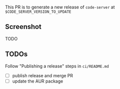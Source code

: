 <!-- Note: this variable $CODE_SERVER_VERSION_TO_UPDATE will be set when you run the release-prep.sh script with `yarn release:prep` -->

This PR is to generate a new release of `code-server` at `$CODE_SERVER_VERSION_TO_UPDATE`

## Screenshot

TODO

## TODOs

Follow "Publishing a release" steps in `ci/README.md`

<!-- Note some of these steps below are redundant since they're listed in the "Publishing a release" docs -->

- [ ] publish release and merge PR
- [ ] update the AUR package
